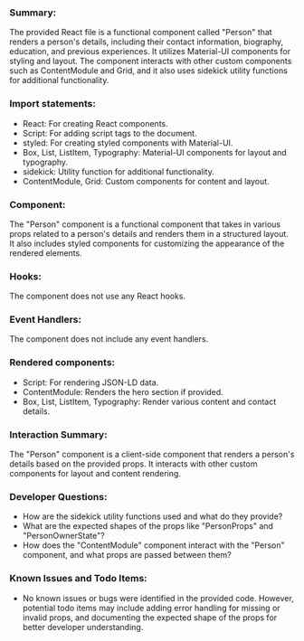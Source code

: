 ### Summary:
The provided React file is a functional component called "Person" that renders a person's details, including their contact information, biography, education, and previous experiences. It utilizes Material-UI components for styling and layout. The component interacts with other custom components such as ContentModule and Grid, and it also uses sidekick utility functions for additional functionality.

### Import statements:
- React: For creating React components.
- Script: For adding script tags to the document.
- styled: For creating styled components with Material-UI.
- Box, List, ListItem, Typography: Material-UI components for layout and typography.
- sidekick: Utility function for additional functionality.
- ContentModule, Grid: Custom components for content and layout.

### Component:
The "Person" component is a functional component that takes in various props related to a person's details and renders them in a structured layout. It also includes styled components for customizing the appearance of the rendered elements.

### Hooks:
The component does not use any React hooks.

### Event Handlers:
The component does not include any event handlers.

### Rendered components:
- Script: For rendering JSON-LD data.
- ContentModule: Renders the hero section if provided.
- Box, List, ListItem, Typography: Render various content and contact details.

### Interaction Summary:
The "Person" component is a client-side component that renders a person's details based on the provided props. It interacts with other custom components for layout and content rendering.

### Developer Questions:
- How are the sidekick utility functions used and what do they provide?
- What are the expected shapes of the props like "PersonProps" and "PersonOwnerState"?
- How does the "ContentModule" component interact with the "Person" component, and what props are passed between them?

### Known Issues and Todo Items:
- No known issues or bugs were identified in the provided code. However, potential todo items may include adding error handling for missing or invalid props, and documenting the expected shape of the props for better developer understanding.
